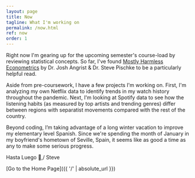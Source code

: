 ```yaml
---
layout: page
title: Now
tagline: What I'm working on
permalink: /now.html
ref: now
order: 1
---
```


Right now I'm gearing up for the upcoming semester's course-load by reviewing statistical concepts. So far, I've found [Mostly Harmless Econometrics](https://www.goodreads.com/book/show/3388277-mostly-harmless-econometrics) by Dr. Josh Angrist & Dr. Steve Pischke to be a particularly helpful read.

Aside from pre-coursework, I have a few projects I'm working on. First, I'm analyzing my own Netflix data to identify trends in my watch history throughout the pandemic. Next, I'm looking at Spotify data to see how the listening habits (as measured by top artists and trending genres) differ between regions with separatist movements compared with the rest of the country.

Beyond coding, I’m taking advantage of a long winter vacation to improve my elementary level Spanish. Since we're spending the month of January in my boyfriend's hometown of Seville, Spain, it seems like as good a time as any to make some serious progress.

Hasta Luego 👋,/
Steve

[Go to the Home Page]({{ '/' | absolute_url }})
